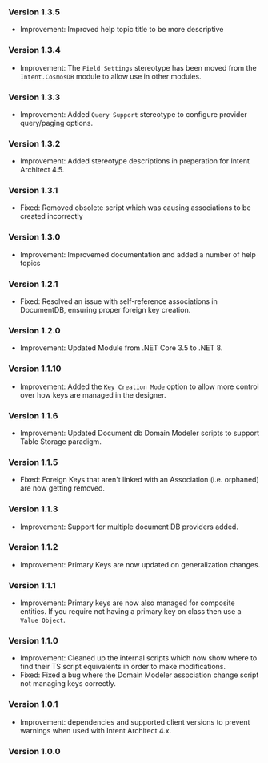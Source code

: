 ### Version 1.3.5

- Improvement: Improved help topic title to be more descriptive

### Version 1.3.4

- Improvement: The `Field Settings` stereotype has been moved from the `Intent.CosmosDB` module to allow use in other modules.

### Version 1.3.3

- Improvement: Added `Query Support` stereotype to configure provider query/paging options.

### Version 1.3.2

- Improvement: Added stereotype descriptions in preperation for Intent Architect 4.5. 

### Version 1.3.1

- Fixed: Removed obsolete script which was causing associations to be created incorrectly

### Version 1.3.0

- Improvement: Improvemed documentation and added a number of help topics

### Version 1.2.1

- Fixed: Resolved an issue with self-reference associations in DocumentDB, ensuring proper foreign key creation.

### Version 1.2.0

- Improvement: Updated Module from .NET Core 3.5 to .NET 8.

### Version 1.1.10

- Improvement: Added the `Key Creation Mode` option to allow more control over how keys are managed in the designer.

### Version 1.1.6

- Improvement: Updated Document db Domain Modeler scripts to support Table Storage paradigm.

### Version 1.1.5

- Fixed: Foreign Keys that aren't linked with an Association (i.e. orphaned) are now getting removed.

### Version 1.1.3

- Improvement: Support for multiple document DB providers added.

### Version 1.1.2

- Improvement: Primary Keys are now updated on generalization changes.

### Version 1.1.1

- Improvement: Primary keys are now also managed for composite entities. If you require not having a primary key on class then use a `Value Object`.

### Version 1.1.0

- Improvement: Cleaned up the internal scripts which now show where to find their TS script equivalents in order to make modifications.
- Fixed: Fixed a bug where the Domain Modeler association change script not managing keys correctly.

### Version 1.0.1

- Improvement: dependencies and supported client versions to prevent warnings when used with Intent Architect 4.x.

### Version 1.0.0